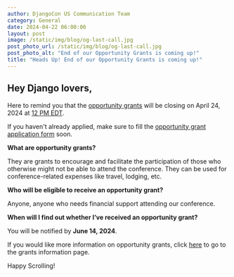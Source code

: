 ```yaml
---
author: DjangoCon US Communication Team
category: General
date: 2024-04-22 06:00:00
layout: post
image: /static/img/blog/og-last-call.jpg
post_photo_url: /static/img/blog/og-last-call.jpg
post_photo_alt: "End of our Opportunity Grants is coming up!"
title: "Heads Up! End of our Opportunity Grants is coming up!"
---
```


## Hey Django lovers, 

Here to remind you that the [opportunity grants](https://2024.djangocon.us/opportunity-grants/) will be closing on April 24, 2024 at [12 PM EDT](https://time.is/1200PM_24_Apr_2024_in_New_York?DjangoCon_US_2024_CFP_closes).

If you haven't already applied, make sure to fill the [opportunity grant application form](https://forms.gle/Pi12J6vFQHq2CSAy5) soon.


**What are opportunity grants?**

They are grants to encourage and facilitate the participation of those who otherwise might not be able to attend the conference. They can be used for conference-related expenses like travel, lodging, etc.


**Who will be eligible to receive an opportunity grant?**

Anyone, anyone who needs financial support attending our conference.


**When will I find out whether I’ve received an opportunity grant?**

You will be notified by **June 14, 2024**.

If you would like more information on opportunity grants, click [here](https://2024.djangocon.us/opportunity-grants/) to go to the grants information page.

Happy Scrolling! 
